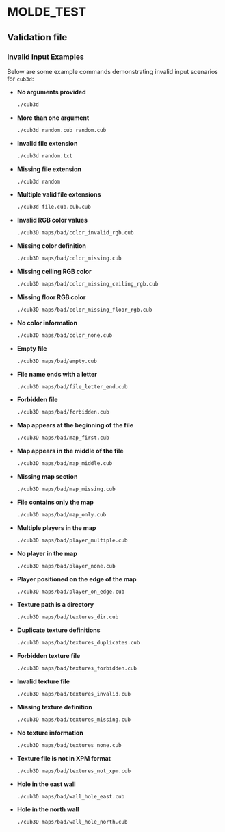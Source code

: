 # MOLDE_TEST

## Validation file

### Invalid Input Examples

Below are some example commands demonstrating invalid input scenarios for `cub3d`:

- **No arguments provided**
    ```sh
    ./cub3d
    ```

- **More than one argument**
    ```sh
    ./cub3d random.cub random.cub
    ```

- **Invalid file extension**
    ```sh
    ./cub3d random.txt
    ```

- **Missing file extension**
    ```sh
    ./cub3d random
    ```

- **Multiple valid file extensions**
    ```sh
    ./cub3d file.cub.cub.cub
    ```
- **Invalid RGB color values**
    ```sh
    ./cub3D maps/bad/color_invalid_rgb.cub
    ```

- **Missing color definition**
    ```sh
    ./cub3D maps/bad/color_missing.cub
    ```

- **Missing ceiling RGB color**
    ```sh
    ./cub3D maps/bad/color_missing_ceiling_rgb.cub
    ```

- **Missing floor RGB color**
    ```sh
    ./cub3D maps/bad/color_missing_floor_rgb.cub
    ```

- **No color information**
    ```sh
    ./cub3D maps/bad/color_none.cub
    ```

- **Empty file**
    ```sh
    ./cub3D maps/bad/empty.cub
    ```

- **File name ends with a letter**
    ```sh
    ./cub3D maps/bad/file_letter_end.cub
    ```

- **Forbidden file**
    ```sh
    ./cub3D maps/bad/forbidden.cub
    ```

- **Map appears at the beginning of the file**
    ```sh
    ./cub3D maps/bad/map_first.cub
    ```

- **Map appears in the middle of the file**
    ```sh
    ./cub3D maps/bad/map_middle.cub
    ```

- **Missing map section**
    ```sh
    ./cub3D maps/bad/map_missing.cub
    ```

- **File contains only the map**
    ```sh
    ./cub3D maps/bad/map_only.cub
    ```

- **Multiple players in the map**
    ```sh
    ./cub3D maps/bad/player_multiple.cub
    ```

- **No player in the map**
    ```sh
    ./cub3D maps/bad/player_none.cub
    ```

- **Player positioned on the edge of the map**
    ```sh
    ./cub3D maps/bad/player_on_edge.cub
    ```

- **Texture path is a directory**
    ```sh
    ./cub3D maps/bad/textures_dir.cub
    ```

- **Duplicate texture definitions**
    ```sh
    ./cub3D maps/bad/textures_duplicates.cub
    ```

- **Forbidden texture file**
    ```sh
    ./cub3D maps/bad/textures_forbidden.cub
    ```

- **Invalid texture file**
    ```sh
    ./cub3D maps/bad/textures_invalid.cub
    ```

- **Missing texture definition**
    ```sh
    ./cub3D maps/bad/textures_missing.cub
    ```

- **No texture information**
    ```sh
    ./cub3D maps/bad/textures_none.cub
    ```

- **Texture file is not in XPM format**
    ```sh
    ./cub3D maps/bad/textures_not_xpm.cub
    ```

- **Hole in the east wall**
    ```sh
    ./cub3D maps/bad/wall_hole_east.cub
    ```

- **Hole in the north wall**
    ```sh
    ./cub3D maps/bad/wall_hole_north.cub
    ```
